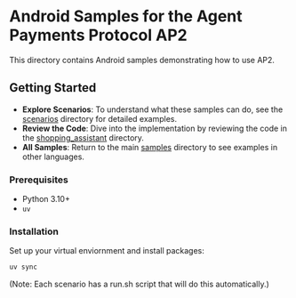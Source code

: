 # Android Samples for the Agent Payments Protocol AP2

This directory contains Android samples demonstrating how to use AP2.

## Getting Started

- **Explore Scenarios**: To understand what these samples can do, see the
    [scenarios](./scenarios) directory for detailed examples.
- **Review the Code**: Dive into the implementation by reviewing the code in
    the [shopping_assistant](./shopping_assistant) directory.
- **All Samples**: Return to the main [samples](..) directory to see examples
    in other languages.

### Prerequisites

- Python 3.10+
- `uv`

### Installation

Set up your virtual enviornment and install packages:

```sh
uv sync
```

(Note: Each scenario has a run.sh script that will do this automatically.)
